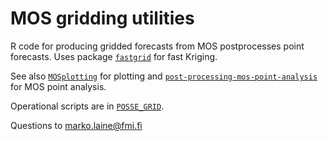 # MOS gridding utilities

R code for producing gridded forecasts from MOS postprocesses point forecasts. Uses package [`fastgrid`](https://github.com/mjlaine/fastgrid) for fast Kriging.

See also [`MOSplotting`](https://github.com/fmidev/MOSplotting) for plotting and
[`post-processing-mos-point-analysis`](https://github.com/fmidev/post-processing-mos-point-analysis) for MOS point analysis.

Operational scripts are in [`POSSE_GRID`](https://github.com/fmidev/POSSE_GRID).

Questions to marko.laine@fmi.fi
